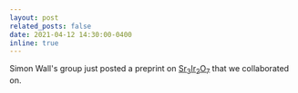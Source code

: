 ```yaml
---
layout: post
related_posts: false
date: 2021-04-12 14:30:00-0400
inline: true
---
```


Simon Wall's group just posted a preprint on [Sr<sub>3</sub>Ir<sub>2</sub>O<sub>7</sub>](/publications/#Pastor2021nonthermal) that we collaborated on.
